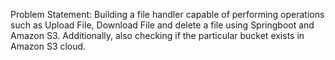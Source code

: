 Problem Statement: Building a file handler capable of performing operations such as Upload File, Download File and delete a file using Springboot and Amazon S3. Additionally, also checking if the particular bucket exists in Amazon S3 cloud.
